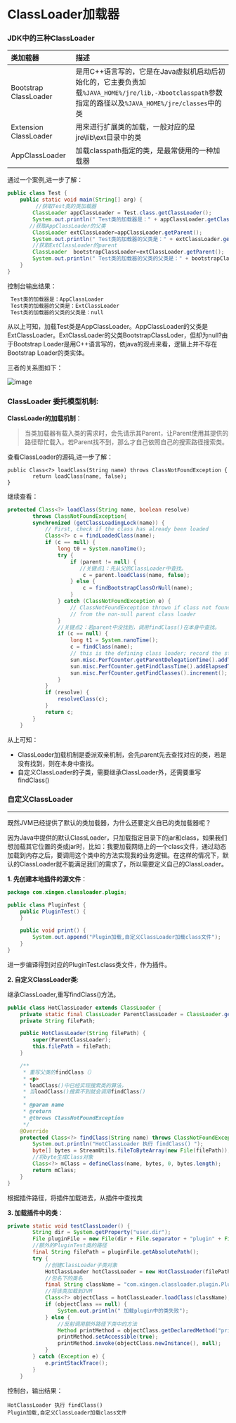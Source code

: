 

# **ClassLoader加载器**


### **JDK中的三种ClassLoader**

| 类加载器 | 描述|
| :--- |:--- |
| Bootstrap ClassLoader | 是用C++语言写的，它是在Java虚拟机启动后初始化的，它主要负责加载`%JAVA_HOME%/jre/lib,-Xbootclasspath`参数指定的路径以及`%JAVA_HOME%/jre/classes`中的类|
|Extension ClassLoader | 用来进行扩展类的加载，一般对应的是jre\lib\ext目录中的类 |
| AppClassLoader | 加载classpath指定的类，是最常使用的一种加载器 |


通过一个案例,进一步了解：
```Java
public class Test {
    public static void main(String[] arg) {
         //获取Test类的类加载器
        ClassLoader appClassLoader = Test.class.getClassLoader();
        System.out.println(" Test类的加载器是：" + appClassLoader.getClass().getSimpleName());
       //获取AppClassLoader的父类
        ClassLoader extClassLoader=appClassLoader.getParent();
        System.out.println(" Test类的加载器的父类是：" + extClassLoader.getClass().getSimpleName());
        //获取ExtClassLoader的parent
        ClassLoader  bootstrapClassLoader=extClassLoader.getParent();
        System.out.println(" Test类的加载器的父类的父类是：" + bootstrapClassLoader);
    }
}
```
控制台输出结果：
```Java
 Test类的加载器是：AppClassLoader
 Test类的加载器的父类是：ExtClassLoader
 Test类的加载器的父类的父类是：null
```
从以上可知，加载Test类是AppClassLoader。AppClassLoader的父类是ExtClassLoader。ExtClassLoader的父类BootstrapClassLoder，但却为null?由于Bootstrap Loader是用C++语言写的，依java的观点来看，逻辑上并不存在Bootstrap Loader的类实体。

三者的关系图如下：

![image](https://github.com/13767004362/JavaTraining/blob/master/ClassLoaderDemo/document/20181204231145557.png)



### **ClassLoader 委托模型机制**:

**ClassLoader的加载机制**：
>当类加载器有载入类的需求时，会先请示其Parent，让Parent使用其提供的路径帮忙载入。若Parent找不到，那么才自己依照自己的搜索路径搜索类。

查看ClassLoader的源码,进一步了解：
```
public Class<?> loadClass(String name) throws ClassNotFoundException {
        return loadClass(name, false);
}
```
继续查看：
```Java
protected Class<?> loadClass(String name, boolean resolve)
        throws ClassNotFoundException{
        synchronized (getClassLoadingLock(name)) {
            // First, check if the class has already been loaded
            Class<?> c = findLoadedClass(name);
            if (c == null) {
                long t0 = System.nanoTime();
                try {
                    if (parent != null) {
                       //关键点1：先从父的ClassLoader中查找。
                        c = parent.loadClass(name, false);
                    } else {
                        c = findBootstrapClassOrNull(name);
                    }
                } catch (ClassNotFoundException e) {
                    // ClassNotFoundException thrown if class not found
                    // from the non-null parent class loader
                }
                //关键点2：若parent中没找到，调用findClass()在本身中查找。             
                if (c == null) {
                    long t1 = System.nanoTime();
                    c = findClass(name);
                    // this is the defining class loader; record the stats
                    sun.misc.PerfCounter.getParentDelegationTime().addTime(t1 - t0);
                    sun.misc.PerfCounter.getFindClassTime().addElapsedTimeFrom(t1);
                    sun.misc.PerfCounter.getFindClasses().increment();
                }
            }
            if (resolve) {
                resolveClass(c);
            }
            return c;
        }
    }

```
从上可知：

- ClassLoader加载机制是委派双亲机制，会先parent先去查找对应的类，若是没有找到，则在本身中查找。
- 自定义ClassLoader的子类，需要继承ClassLoader外，还需要重写findClass()

###  **自定义ClassLoader**
------
既然JVM已经提供了默认的类加载器，为什么还要定义自已的类加载器呢？

因为Java中提供的默认ClassLoader，只加载指定目录下的jar和class，如果我们想加载其它位置的类或jar时，比如：我要加载网络上的一个class文件，通过动态加载到内存之后，要调用这个类中的方法实现我的业务逻辑。在这样的情况下，默认的ClassLoader就不能满足我们的需求了，所以需要定义自己的ClassLoader。




**1. 先创建本地插件的源文件**：
```Java
package com.xingen.classloader.plugin;

public class PluginTest {
    public PluginTest() {
    }

    public void print() {
        System.out.append("Plugin加载,自定义ClassLoader加载class文件");
    }
}
```
进一步编译得到对应的PluginTest.class类文件，作为插件。

**2. 自定义ClassLoader类**:

继承ClassLoader,重写findClass()方法。 
```Java
public class HotClassLoader extends ClassLoader {
    private static final ClassLoader ParentClassLoader = ClassLoader.getSystemClassLoader();
    private String filePath;

    public HotClassLoader(String filePath) {
        super(ParentClassLoader);
        this.filePath = filePath;
    }

    /**
     * 重写父类的findClass（）
     * <p>
     * loadClass()中已经实现搜索类的算法，
     * 当loadClass()搜索不到就会调用findClass()
     *
     * @param name
     * @return
     * @throws ClassNotFoundException
     */
    @Override
    protected Class<?> findClass(String name) throws ClassNotFoundException {
        System.out.println("HotClassLoader 执行 findClass() ");
        byte[] bytes = StreamUtils.fileToByteArray(new File(filePath));
        //将byte生成Class对象
        Class<?> mClass = defineClass(name, bytes, 0, bytes.length);
        return mClass;
    }
}

```

根据插件路径，将插件加载进去，从插件中查找类


**3. 加载插件中的类**：

```Java
private static void testClassLoader() {
        String dir = System.getProperty("user.dir");
        File pluginFile = new File(dir + File.separator + "plugin" + File.separator + "PluginTest.class");
        //额外的PluginTest类的路径
        final String filePath = pluginFile.getAbsolutePath();
        try {
            //创建ClassLoader子类对象
            HotClassLoader hotClassLoader = new HotClassLoader(filePath);
            //包名下的类名
            final String className = "com.xingen.classloader.plugin.PluginTest";
            //将该类加载到JVM
            Class<?> objectClass = hotClassLoader.loadClass(className);
            if (objectClass == null) {
                System.out.println(" 加载plugin中的类失败");
            } else {
                //反射调用额外路径下类中的方法
                Method printMethod = objectClass.getDeclaredMethod("print");
                printMethod.setAccessible(true);
                printMethod.invoke(objectClass.newInstance(), null);
            }
        } catch (Exception e) {
            e.printStackTrace();
        }
    }
```
控制台，输出结果：
```
HotClassLoader 执行 findClass() 
Plugin加载,自定义ClassLoader加载class文件
```


